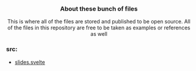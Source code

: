 ### <div align="center">About these bunch of files</div>
<div align="center">This is where all of the files are stored and published to be open source. All of the files in this repository are free to be taken as examples or references as well</div>


### src:
- [slides.svelte](../into-the-lmao/src/slides.svelte)